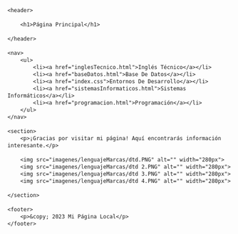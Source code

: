 <!DOCTYPE html>
<html lang="en">
<head>
    <meta charset="UTF-8">
    <meta name="viewport" content="width=device-width, initial-scale=1.0">
    <title>Lenguaje De Marcas</title>
    <link rel="stylesheet" href="index.css">
</head>
    <body>

    <header>

        <h1>Página Principal</h1>

    </header>

    <nav>
        <ul>
            <li><a href="inglesTecnico.html">Inglés Técnico</a></li>
            <li><a href="baseDatos.html">Base De Datos</a></li>
            <li><a href="index.css">Entornos De Desarrollo</a></li>
            <li><a href="sistemasInformaticos.html">Sistemas Informáticos</a></li>
            <li><a href="programacion.html">Programación</a></li>
        </ul>
    </nav>

    <section>
        <p>¡Gracias por visitar mi página! Aquí encontrarás información interesante.</p>

        <img src="imagenes/lenguajeMarcas/dtd.PNG" alt="" width="280px">
        <img src="imagenes/lenguajeMarcas/dtd 2.PNG" alt="" width="280px">
        <img src="imagenes/lenguajeMarcas/dtd 3.PNG" alt="" width="280px">
        <img src="imagenes/lenguajeMarcas/dtd 4.PNG" alt="" width="280px">

    </section>

    <footer>
        <p>&copy; 2023 Mi Página Local</p>
    </footer>
</html>
